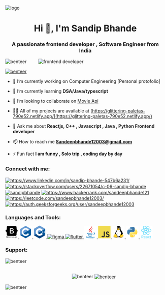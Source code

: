 
![logo](https://media.licdn.com/dms/image/D4D2DAQF4Es5jipM7WA/profile-treasury-image-shrink_800_800/0/1691923059346?e=1696863600&v=beta&t=qif_BuTLSTMb-MzybTbjzabXOp9piS2NRdyIY7z9GB0)
<h1 align="center">Hi 👋, I'm Sandip Bhande</h1>
<h3 align="center">A passionate frontend developer , Software Engineer from India</h3>
<img align = "right"  alt="frontend developer"width= "400" src= "https://camo.githubusercontent.com/cae12fddd9d6982901d82580bdf321d81fb299141098ca1c2d4891870827bf17/68747470733a2f2f6d69726f2e6d656469756d2e636f6d2f6d61782f313336302f302a37513379765349765f7430696f4a2d5a2e676966"
>

<p align="left"> <img src="https://komarev.com/ghpvc/?username=benteer&label=Profile%20views&color=0e75b6&style=flat" alt="benteer" /> </p>

<p align="left"> <a href="https://github.com/ryo-ma/github-profile-trophy"><img src="https://github-profile-trophy.vercel.app/?username=benteer" alt="benteer" /></a> </p>

- 🔭 I’m currently working on Computer Engineering [Personal protofolio]

- 🌱 I’m currently learning **DSA/Java/typescript**

- 👯 I’m looking to collaborate on [Movie Api](https://www.linkedin.com/feed/update/urn:li:activity:7015342740297179136/)

- 👨‍💻 All of my projects are available at [https://glittering-paletas-790e52.netlify.app/](https://glittering-paletas-790e52.netlify.app/)

- 💬 Ask me about **Reactjs, C++ , Javascript , Java , Python Frontend developer**

- 📫 How to reach me **Sandeepbhande12003@gmail.com**

- ⚡ Fun fact **I am funny , Solo trip , coding day by day**

<h3 align="left">Connect with me:</h3>
<p align="left">
<a href="https://linkedin.com/in/https://www.linkedin.com/in/sandip-bhande-547b6a231/" target="blank"><img align="center" src="https://raw.githubusercontent.com/rahuldkjain/github-profile-readme-generator/master/src/images/icons/Social/linked-in-alt.svg" alt="https://www.linkedin.com/in/sandip-bhande-547b6a231/" height="30" width="40" /></a>
<a href="https://stackoverflow.com/users/https://stackoverflow.com/users/22671054/c-06-sandip-bhande" target="blank"><img align="center" src="https://raw.githubusercontent.com/rahuldkjain/github-profile-readme-generator/master/src/images/icons/Social/stack-overflow.svg" alt="https://stackoverflow.com/users/22671054/c-06-sandip-bhande" height="30" width="40" /></a>
<a href="https://www.youtube.com/c/sandipbhande" target="blank"><img align="center" src="https://raw.githubusercontent.com/rahuldkjain/github-profile-readme-generator/master/src/images/icons/Social/youtube.svg" alt="sandipbhande" height="30" width="40" /></a>
<a href="https://www.hackerrank.com/https://www.hackerrank.com/sandeepbhande121" target="blank"><img align="center" src="https://raw.githubusercontent.com/rahuldkjain/github-profile-readme-generator/master/src/images/icons/Social/hackerrank.svg" alt="https://www.hackerrank.com/sandeepbhande121" height="30" width="40" /></a>
<a href="https://www.leetcode.com/https://leetcode.com/sandeepbhande12003/" target="blank"><img align="center" src="https://raw.githubusercontent.com/rahuldkjain/github-profile-readme-generator/master/src/images/icons/Social/leet-code.svg" alt="https://leetcode.com/sandeepbhande12003/" height="30" width="40" /></a>
<a href="https://auth.geeksforgeeks.org/user/https://auth.geeksforgeeks.org/user/sandeepbhande12003" target="blank"><img align="center" src="https://raw.githubusercontent.com/rahuldkjain/github-profile-readme-generator/master/src/images/icons/Social/geeks-for-geeks.svg" alt="https://auth.geeksforgeeks.org/user/sandeepbhande12003" height="30" width="40" /></a>
</p>

<h3 align="left">Languages and Tools:</h3>
<p align="left"> <a href="https://getbootstrap.com" target="_blank" rel="noreferrer"> <img src="https://raw.githubusercontent.com/devicons/devicon/master/icons/bootstrap/bootstrap-plain-wordmark.svg" alt="bootstrap" width="40" height="40"/> </a> <a href="https://www.cprogramming.com/" target="_blank" rel="noreferrer"> <img src="https://raw.githubusercontent.com/devicons/devicon/master/icons/c/c-original.svg" alt="c" width="40" height="40"/> </a> <a href="https://www.w3schools.com/cpp/" target="_blank" rel="noreferrer"> <img src="https://raw.githubusercontent.com/devicons/devicon/master/icons/cplusplus/cplusplus-original.svg" alt="cplusplus" width="40" height="40"/> </a> <a href="https://www.figma.com/" target="_blank" rel="noreferrer"> <img src="https://www.vectorlogo.zone/logos/figma/figma-icon.svg" alt="figma" width="40" height="40"/> </a> <a href="https://flutter.dev" target="_blank" rel="noreferrer"> <img src="https://www.vectorlogo.zone/logos/flutterio/flutterio-icon.svg" alt="flutter" width="40" height="40"/> </a> <a href="https://www.java.com" target="_blank" rel="noreferrer"> <img src="https://raw.githubusercontent.com/devicons/devicon/master/icons/java/java-original.svg" alt="java" width="40" height="40"/> </a> <a href="https://developer.mozilla.org/en-US/docs/Web/JavaScript" target="_blank" rel="noreferrer"> <img src="https://raw.githubusercontent.com/devicons/devicon/master/icons/javascript/javascript-original.svg" alt="javascript" width="40" height="40"/> </a> <a href="https://www.linux.org/" target="_blank" rel="noreferrer"> <img src="https://raw.githubusercontent.com/devicons/devicon/master/icons/linux/linux-original.svg" alt="linux" width="40" height="40"/> </a> <a href="https://www.python.org" target="_blank" rel="noreferrer"> <img src="https://raw.githubusercontent.com/devicons/devicon/master/icons/python/python-original.svg" alt="python" width="40" height="40"/> </a> <a href="https://reactjs.org/" target="_blank" rel="noreferrer"> <img src="https://raw.githubusercontent.com/devicons/devicon/master/icons/react/react-original-wordmark.svg" alt="react" width="40" height="40"/> </a> </p>

<h3 align="left">Support:</h3>
<p><a href="https://www.buymeacoffee.com/benteer "> <img align="left" src="https://cdn.buymeacoffee.com/buttons/v2/default-yellow.png" height="50" width="210" alt="benteer " /></a></p><br><br>

<p><img align="left" src="https://github-readme-stats.vercel.app/api/top-langs?username=benteer&show_icons=true&locale=en&layout=compact" alt="benteer" /></p>

<p>&nbsp;<img align="center" src="https://github-readme-stats.vercel.app/api?username=benteer&show_icons=true&locale=en" alt="benteer" /></p>

<p><img align="center" src="https://github-readme-streak-stats.herokuapp.com/?user=benteer&" alt="benteer" /></p>

